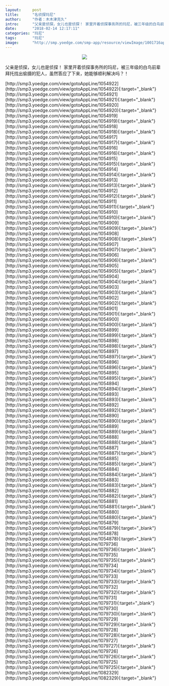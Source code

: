 ```yaml
---
layout:     post
title:      "名侦探玛尼"
author:     "作者：木木津克久"
intro:      "父亲是侦探，女儿也是侦探！ 家里开着侦探事务所的玛尼，被三年级的白鸟前辈拜托找出偷摄的犯人，虽然答应了下来，她能够顺利解决吗？！"
date:       "2018-02-14 12:17:11"
categories: "玛尼"
tags:       "玛尼"
image:      "http://smp.yoedge.com/smp-app/resource/viewImage/1001716appline.png"
---
```

<div style="text-align: center">
<p><img src="http://smp.yoedge.com/smp-app/resource/viewImage/1001716appline.png"/></p>
</div>
<p class="post-meta">
<span>父亲是侦探，女儿也是侦探！ 家里开着侦探事务所的玛尼，被三年级的白鸟前辈拜托找出偷摄的犯人，虽然答应了下来，她能够顺利解决吗？！</span>
</p>
[http://smp3.yoedge.com/view/gotoAppLine/1054922](http://smp3.yoedge.com/view/gotoAppLine/1054922){:target="_blank"}
[http://smp3.yoedge.com/view/gotoAppLine/1054921](http://smp3.yoedge.com/view/gotoAppLine/1054921){:target="_blank"}
[http://smp3.yoedge.com/view/gotoAppLine/1054920](http://smp3.yoedge.com/view/gotoAppLine/1054920){:target="_blank"}
[http://smp3.yoedge.com/view/gotoAppLine/1054919](http://smp3.yoedge.com/view/gotoAppLine/1054919){:target="_blank"}
[http://smp3.yoedge.com/view/gotoAppLine/1054918](http://smp3.yoedge.com/view/gotoAppLine/1054918){:target="_blank"}
[http://smp3.yoedge.com/view/gotoAppLine/1054917](http://smp3.yoedge.com/view/gotoAppLine/1054917){:target="_blank"}
[http://smp3.yoedge.com/view/gotoAppLine/1054916](http://smp3.yoedge.com/view/gotoAppLine/1054916){:target="_blank"}
[http://smp3.yoedge.com/view/gotoAppLine/1054915](http://smp3.yoedge.com/view/gotoAppLine/1054915){:target="_blank"}
[http://smp3.yoedge.com/view/gotoAppLine/1054914](http://smp3.yoedge.com/view/gotoAppLine/1054914){:target="_blank"}
[http://smp3.yoedge.com/view/gotoAppLine/1054913](http://smp3.yoedge.com/view/gotoAppLine/1054913){:target="_blank"}
[http://smp3.yoedge.com/view/gotoAppLine/1054912](http://smp3.yoedge.com/view/gotoAppLine/1054912){:target="_blank"}
[http://smp3.yoedge.com/view/gotoAppLine/1054911](http://smp3.yoedge.com/view/gotoAppLine/1054911){:target="_blank"}
[http://smp3.yoedge.com/view/gotoAppLine/1054910](http://smp3.yoedge.com/view/gotoAppLine/1054910){:target="_blank"}
[http://smp3.yoedge.com/view/gotoAppLine/1054909](http://smp3.yoedge.com/view/gotoAppLine/1054909){:target="_blank"}
[http://smp3.yoedge.com/view/gotoAppLine/1054908](http://smp3.yoedge.com/view/gotoAppLine/1054908){:target="_blank"}
[http://smp3.yoedge.com/view/gotoAppLine/1054907](http://smp3.yoedge.com/view/gotoAppLine/1054907){:target="_blank"}
[http://smp3.yoedge.com/view/gotoAppLine/1054906](http://smp3.yoedge.com/view/gotoAppLine/1054906){:target="_blank"}
[http://smp3.yoedge.com/view/gotoAppLine/1054905](http://smp3.yoedge.com/view/gotoAppLine/1054905){:target="_blank"}
[http://smp3.yoedge.com/view/gotoAppLine/1054904](http://smp3.yoedge.com/view/gotoAppLine/1054904){:target="_blank"}
[http://smp3.yoedge.com/view/gotoAppLine/1054903](http://smp3.yoedge.com/view/gotoAppLine/1054903){:target="_blank"}
[http://smp3.yoedge.com/view/gotoAppLine/1054902](http://smp3.yoedge.com/view/gotoAppLine/1054902){:target="_blank"}
[http://smp3.yoedge.com/view/gotoAppLine/1054901](http://smp3.yoedge.com/view/gotoAppLine/1054901){:target="_blank"}
[http://smp3.yoedge.com/view/gotoAppLine/1054900](http://smp3.yoedge.com/view/gotoAppLine/1054900){:target="_blank"}
[http://smp3.yoedge.com/view/gotoAppLine/1054899](http://smp3.yoedge.com/view/gotoAppLine/1054899){:target="_blank"}
[http://smp3.yoedge.com/view/gotoAppLine/1054898](http://smp3.yoedge.com/view/gotoAppLine/1054898){:target="_blank"}
[http://smp3.yoedge.com/view/gotoAppLine/1054897](http://smp3.yoedge.com/view/gotoAppLine/1054897){:target="_blank"}
[http://smp3.yoedge.com/view/gotoAppLine/1054896](http://smp3.yoedge.com/view/gotoAppLine/1054896){:target="_blank"}
[http://smp3.yoedge.com/view/gotoAppLine/1054895](http://smp3.yoedge.com/view/gotoAppLine/1054895){:target="_blank"}
[http://smp3.yoedge.com/view/gotoAppLine/1054894](http://smp3.yoedge.com/view/gotoAppLine/1054894){:target="_blank"}
[http://smp3.yoedge.com/view/gotoAppLine/1054893](http://smp3.yoedge.com/view/gotoAppLine/1054893){:target="_blank"}
[http://smp3.yoedge.com/view/gotoAppLine/1054892](http://smp3.yoedge.com/view/gotoAppLine/1054892){:target="_blank"}
[http://smp3.yoedge.com/view/gotoAppLine/1054890](http://smp3.yoedge.com/view/gotoAppLine/1054890){:target="_blank"}
[http://smp3.yoedge.com/view/gotoAppLine/1054889](http://smp3.yoedge.com/view/gotoAppLine/1054889){:target="_blank"}
[http://smp3.yoedge.com/view/gotoAppLine/1054888](http://smp3.yoedge.com/view/gotoAppLine/1054888){:target="_blank"}
[http://smp3.yoedge.com/view/gotoAppLine/1054887](http://smp3.yoedge.com/view/gotoAppLine/1054887){:target="_blank"}
[http://smp3.yoedge.com/view/gotoAppLine/1054885](http://smp3.yoedge.com/view/gotoAppLine/1054885){:target="_blank"}
[http://smp3.yoedge.com/view/gotoAppLine/1054884](http://smp3.yoedge.com/view/gotoAppLine/1054884){:target="_blank"}
[http://smp3.yoedge.com/view/gotoAppLine/1054883](http://smp3.yoedge.com/view/gotoAppLine/1054883){:target="_blank"}
[http://smp3.yoedge.com/view/gotoAppLine/1054882](http://smp3.yoedge.com/view/gotoAppLine/1054882){:target="_blank"}
[http://smp3.yoedge.com/view/gotoAppLine/1054881](http://smp3.yoedge.com/view/gotoAppLine/1054881){:target="_blank"}
[http://smp3.yoedge.com/view/gotoAppLine/1054880](http://smp3.yoedge.com/view/gotoAppLine/1054880){:target="_blank"}
[http://smp3.yoedge.com/view/gotoAppLine/1054879](http://smp3.yoedge.com/view/gotoAppLine/1054879){:target="_blank"}
[http://smp3.yoedge.com/view/gotoAppLine/1054878](http://smp3.yoedge.com/view/gotoAppLine/1054878){:target="_blank"}
[http://smp3.yoedge.com/view/gotoAppLine/1079736](http://smp3.yoedge.com/view/gotoAppLine/1079736){:target="_blank"}
[http://smp3.yoedge.com/view/gotoAppLine/1079735](http://smp3.yoedge.com/view/gotoAppLine/1079735){:target="_blank"}
[http://smp3.yoedge.com/view/gotoAppLine/1079734](http://smp3.yoedge.com/view/gotoAppLine/1079734){:target="_blank"}
[http://smp3.yoedge.com/view/gotoAppLine/1079733](http://smp3.yoedge.com/view/gotoAppLine/1079733){:target="_blank"}
[http://smp3.yoedge.com/view/gotoAppLine/1079732](http://smp3.yoedge.com/view/gotoAppLine/1079732){:target="_blank"}
[http://smp3.yoedge.com/view/gotoAppLine/1079731](http://smp3.yoedge.com/view/gotoAppLine/1079731){:target="_blank"}
[http://smp3.yoedge.com/view/gotoAppLine/1079730](http://smp3.yoedge.com/view/gotoAppLine/1079730){:target="_blank"}
[http://smp3.yoedge.com/view/gotoAppLine/1079729](http://smp3.yoedge.com/view/gotoAppLine/1079729){:target="_blank"}
[http://smp3.yoedge.com/view/gotoAppLine/1079728](http://smp3.yoedge.com/view/gotoAppLine/1079728){:target="_blank"}
[http://smp3.yoedge.com/view/gotoAppLine/1079727](http://smp3.yoedge.com/view/gotoAppLine/1079727){:target="_blank"}
[http://smp3.yoedge.com/view/gotoAppLine/1079726](http://smp3.yoedge.com/view/gotoAppLine/1079726){:target="_blank"}
[http://smp3.yoedge.com/view/gotoAppLine/1079725](http://smp3.yoedge.com/view/gotoAppLine/1079725){:target="_blank"}
[http://smp3.yoedge.com/view/gotoAppLine/1082329](http://smp3.yoedge.com/view/gotoAppLine/1082329){:target="_blank"}


